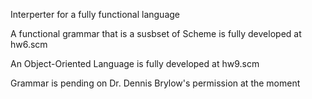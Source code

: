 Interperter for a fully functional language

A functional grammar that is a susbset of Scheme is fully developed at hw6.scm

An Object-Oriented Language is fully developed at hw9.scm

Grammar is pending on Dr. Dennis Brylow's permission at the moment
